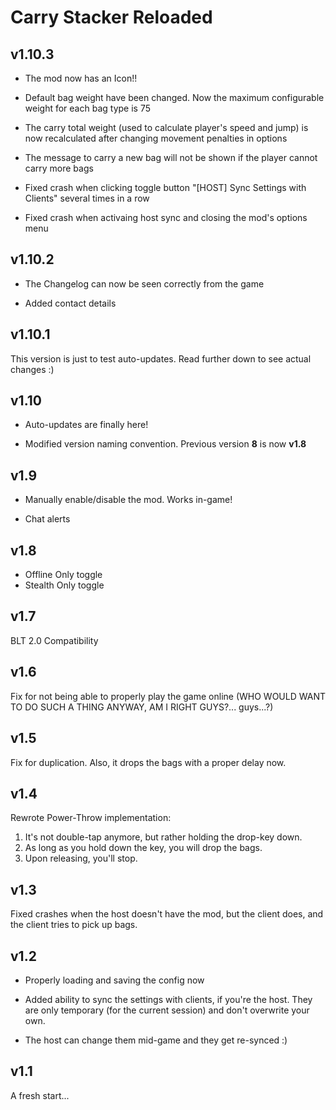 # Carry Stacker Reloaded


## v1.10.3

- The mod now has an Icon!!

- Default bag weight have been changed. Now the maximum configurable weight for each bag type is 75

- The carry total weight (used to calculate player's speed and jump) is now recalculated after changing movement penalties in options

- The message to carry a new bag will not be shown if the player cannot carry more bags

- Fixed crash when clicking toggle button "[HOST] Sync Settings with Clients" several times in a row

- Fixed crash when activaing host sync and closing the mod's options menu

## v1.10.2

- The Changelog can now be seen correctly from the game

- Added contact details


## v1.10.1

This version is just to test auto-updates. Read further down to see actual changes :)


## v1.10

- Auto-updates are finally here!

- Modified version naming convention. Previous version **8** is now **v1.8**


## v1.9

- Manually enable/disable the mod. Works in-game!

- Chat alerts


## v1.8

- Offline Only toggle
- Stealth Only toggle


## v1.7

BLT 2.0 Compatibility


## v1.6

Fix for not being able to properly play the game online (WHO WOULD WANT TO DO SUCH A THING ANYWAY, AM I RIGHT GUYS?... guys...?)


## v1.5

Fix for duplication. Also, it drops the bags with a proper delay now.


## v1.4

Rewrote Power-Throw implementation: 
1. It's not double-tap anymore, but rather holding the drop-key down.
1. As long as you hold down the key, you will drop the bags.
1. Upon releasing, you'll stop.


## v1.3

Fixed crashes when the host doesn't have the mod, but the client does, and the client tries to pick up bags.


## v1.2

- Properly loading and saving the config now

- Added ability to sync the settings with clients, if you're the host. They are only temporary (for the current session) and don't overwrite your own.

- The host can change them mid-game and they get re-synced :)
 
        
## v1.1

A fresh start...
